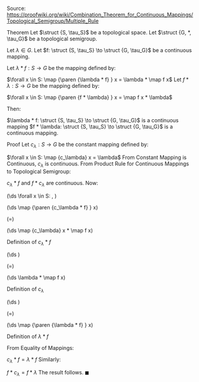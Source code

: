 # 

Source: https://proofwiki.org/wiki/Combination_Theorem_for_Continuous_Mappings/Topological_Semigroup/Multiple_Rule

Theorem
Let $\struct {S, \tau_S}$ be a topological space.
Let $\struct {G, *, \tau_G}$ be a topological semigroup.

Let $\lambda \in G$.
Let $f: \struct {S, \tau_S} \to \struct {G, \tau_G}$ be a continuous mapping.

Let $\lambda * f: S \to G$ be the mapping defined by:

$\forall x \in S: \map {\paren {\lambda * f} } x = \lambda * \map f x$
Let $f * \lambda: S \to G$ be the mapping defined by:

$\forall x \in S: \map {\paren {f * \lambda} } x = \map f x * \lambda$

Then:

$\lambda * f: \struct {S, \tau_S} \to \struct {G, \tau_G}$ is a continuous mapping
$f * \lambda: \struct {S, \tau_S} \to \struct {G, \tau_G}$ is a continuous mapping.


Proof
Let $c_\lambda : S \to G$ be the constant mapping defined by:

$\forall x \in S: \map {c_\lambda} x = \lambda$
From Constant Mapping is Continuous, $c_\lambda$ is continuous.
From Product Rule for Continuous Mappings to Topological Semigroup:

$c_\lambda * f$ and $f * c_\lambda$ are continuous.
Now:










\(\ds \forall x \in S: \, \)



\(\ds \map {\paren {c_\lambda * f} } x\)

\(=\)







\(\ds \map {c_\lambda} x * \map f x\)





Definition of $c_\lambda * f$














\(\ds \)

\(=\)







\(\ds \lambda * \map f x\)





Definition of $c_\lambda$














\(\ds \)

\(=\)







\(\ds \map {\paren {\lambda * f} } x\)





Definition of $\lambda * f$



From Equality of Mappings:

$c_\lambda * f = \lambda * f$
Similarly:

$f * c_\lambda = f * \lambda$
The result follows.
$\blacksquare$





